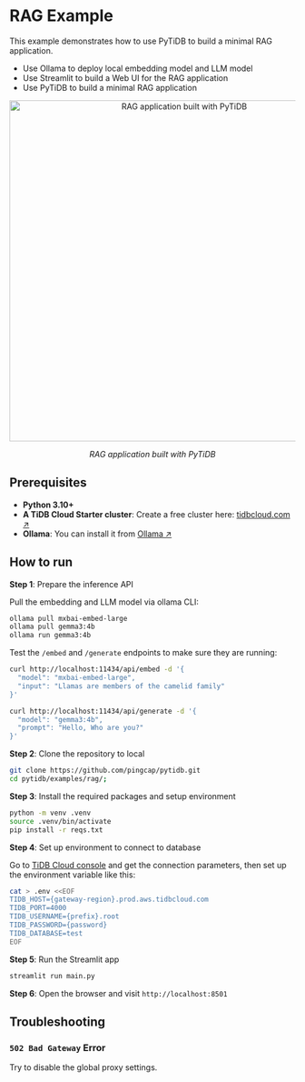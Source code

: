 # RAG Example

This example demonstrates how to use PyTiDB to build a minimal RAG application.

* Use Ollama to deploy local embedding model and LLM model
* Use Streamlit to build a Web UI for the RAG application
* Use PyTiDB to build a minimal RAG application

<p align="center">
  <img src="https://github.com/user-attachments/assets/dfd85672-65ce-4a46-8dd2-9f77d826363e" alt="RAG application built with PyTiDB" width="600" />
  <p align="center"><i>RAG application built with PyTiDB</i></p>
</p>

## Prerequisites

- **Python 3.10+**
- **A TiDB Cloud Starter cluster**: Create a free cluster here: [tidbcloud.com ↗️](https://tidbcloud.com/?utm_source=github&utm_medium=referral&utm_campaign=pytidb_readme)
- **Ollama**: You can install it from [Ollama ↗️](https://ollama.com/download)

## How to run

**Step 1**: Prepare the inference API

Pull the embedding and LLM model via ollama CLI:

```bash
ollama pull mxbai-embed-large
ollama pull gemma3:4b
ollama run gemma3:4b
```

Test the `/embed` and `/generate` endpoints to make sure they are running:

```bash
curl http://localhost:11434/api/embed -d '{
  "model": "mxbai-embed-large",
  "input": "Llamas are members of the camelid family"
}'
```

```bash
curl http://localhost:11434/api/generate -d '{
  "model": "gemma3:4b",
  "prompt": "Hello, Who are you?"
}'
```

**Step 2**: Clone the repository to local

```bash
git clone https://github.com/pingcap/pytidb.git
cd pytidb/examples/rag/;
```

**Step 3**: Install the required packages and setup environment

```bash
python -m venv .venv
source .venv/bin/activate
pip install -r reqs.txt
```

**Step 4**: Set up environment to connect to database

Go to [TiDB Cloud console](https://tidbcloud.com/clusters) and get the connection parameters, then set up the environment variable like this:

```bash
cat > .env <<EOF
TIDB_HOST={gateway-region}.prod.aws.tidbcloud.com
TIDB_PORT=4000
TIDB_USERNAME={prefix}.root
TIDB_PASSWORD={password}
TIDB_DATABASE=test
EOF
```

**Step 5**: Run the Streamlit app

```bash
streamlit run main.py
```

**Step 6**: Open the browser and visit `http://localhost:8501`

## Troubleshooting

### `502 Bad Gateway` Error

Try to disable the global proxy settings.
